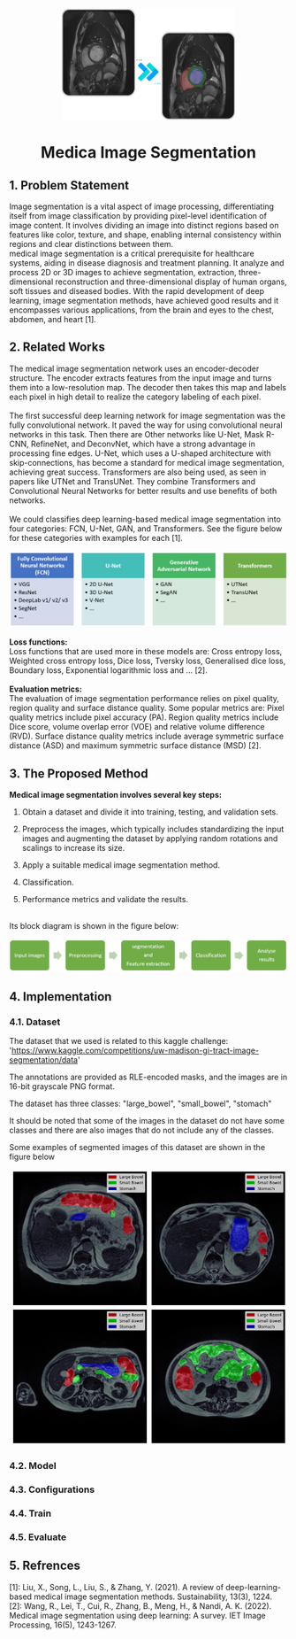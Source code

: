 <div align="center">
  <a href="https://www.kaggle.com/competitions/uw-madison-gi-tract-image-segmentation">
    <img src="Images/med_img_seg.png" alt="Logo" width="" height="200">
  </a>

<h1 align="center">Medica Image Segmentation</h1>
</div>


## 1. Problem Statement
Image segmentation is a vital aspect of image processing, differentiating itself from image classification by providing pixel-level identification of image content. It involves dividing an image into distinct regions based on features like color, texture, and shape, enabling internal consistency within regions and clear distinctions between them.
</br>
medical image segmentation is a critical prerequisite for healthcare systems, aiding in disease diagnosis and treatment planning. It analyze and process 2D or 3D images to achieve segmentation, extraction, three-dimensional reconstruction and three-dimensional display of human organs, soft tissues and diseased bodies. 
With the rapid development of deep learning, image segmentation methods, have achieved good results and it encompasses various applications, from the brain and eyes to the chest, abdomen, and heart [1].


## 2. Related Works
The medical image segmentation network uses an encoder-decoder structure. The encoder extracts features from the input image and turns them into a low-resolution map. The decoder then takes this map and labels each pixel in high detail to realize the category labeling of each pixel.
</br>
</br>
The first successful deep learning network for image segmentation was the fully convolutional network. It paved the way for using convolutional neural networks in this task. Then there are Other networks like U-Net, Mask R-CNN, RefineNet, and DeconvNet, which have a strong advantage in processing fine edges.
U-Net, which uses a U-shaped architecture with skip-connections, has become a standard for medical image segmentation, achieving great success. Transformers are also being used, as seen in papers like UTNet and TransUNet. They combine Transformers and Convolutional Neural Networks for better results  and use benefits of both networks.
</br>
</br>
We could classifies deep learning-based medical image segmentation into four categories: FCN, U-Net, GAN, and Transformers. See the figure below for these categories with examples for each [1].
</br>
</br>
<img src="Images/chart.png" width="">
</br>
</br>
<b>Loss functions:</b>
</br>
Loss functions that are used more in these models are:
Cross entropy loss, Weighted cross entropy loss, Dice loss, Tversky loss, Generalised dice loss, Boundary loss, Exponential logarithmic loss and ... [2].
</br>
</br>
<b>Evaluation metrics:</b>
</br>
The evaluation of image segmentation performance relies on pixel quality, region quality and surface distance quality. Some popular metrics are: 
Pixel quality metrics include pixel accuracy (PA). Region quality metrics include Dice score, volume overlap error (VOE) and relative volume difference (RVD). Surface distance quality metrics include average symmetric surface distance (ASD) and maximum symmetric surface distance (MSD) [2].


## 3. The Proposed Method
<b>Medical image segmentation involves several key steps:</b>

1. Obtain a dataset and divide it into training, testing, and validation sets.

2. Preprocess the images, which typically includes standardizing the input images and augmenting the dataset by applying random rotations and scalings to increase its size.

3. Apply a suitable medical image segmentation method.

4. Classification.

5. Performance metrics and validate the results.
</br>
Its block diagram is shown in the figure below:
</br>
</br>
<img src="Images/chart2.png">

## 4. Implementation


### 4.1. Dataset
The dataset that we used is related to this kaggle challenge:
'https://www.kaggle.com/competitions/uw-madison-gi-tract-image-segmentation/data'

The annotations are provided as RLE-encoded masks, and the images are in 16-bit grayscale PNG format.

The dataset has three classes: "large_bowel", "small_bowel", "stomach" 

It should be noted that some of the images in the dataset do not have some classes and there are also images that do not include any of the classes.

Some examples of segmented images of this dataset are shown in the figure below


<center><img src="Images/Seg_Img.png" height="500" width="500"></center>

### 4.2. Model



### 4.3. Configurations


### 4.4. Train

### 4.5. Evaluate

## 5. Refrences
[1]: Liu, X., Song, L., Liu, S., & Zhang, Y. (2021). A review of deep-learning-based medical image segmentation methods. Sustainability, 13(3), 1224.
</br>
[2]: Wang, R., Lei, T., Cui, R., Zhang, B., Meng, H., & Nandi, A. K. (2022). Medical image segmentation using deep learning: A survey. IET Image Processing, 16(5), 1243-1267.
